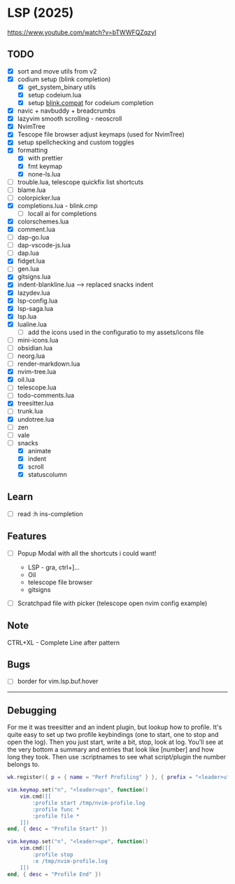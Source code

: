 # LSP (2025)

https://www.youtube.com/watch?v=bTWWFQZqzyI


## TODO

- [x] sort and move utils from v2
- [x] codium setup (blink completion)
    - [x] get_system_binary utils
    - [x] setup codeium.lua
    - [x] setup [blink.compat](https://github.com/saghen/blink.compat) for codeium completion
- [x] navic + navbuddy + breadcrumbs
- [x] lazyvim smooth scrolling - neoscroll 
- [x] NvimTree
- [x] Tescope file browser adjust keymaps (used for NvimTree)
- [x] setup spellchecking and custom toggles
- [x] formatting 
    - [x] with prettier 
    - [x] fmt keymap
    - [x] none-ls.lua
- [ ] trouble.lua, telescope quickfix list shortcuts
- [ ] blame.lua
- [ ] colorpicker.lua
- [x] completions.lua - blink.cmp
    - [ ] locall ai for completions
- [x] colorschemes.lua
- [x] comment.lua
- [ ] dap-go.lua
- [ ] dap-vscode-js.lua
- [ ] dap.lua
- [x] fidget.lua
- [ ] gen.lua
- [x] gitsigns.lua
- [x] indent-blankline.lua --> replaced snacks indent
- [x] lazydev.lua
- [x] lsp-config.lua
- [x] lsp-saga.lua
- [x] lsp.lua
- [x] lualine.lua
  - [ ] add the icons used in the configuratio to my assets/icons file
- [ ] mini-icons.lua
- [ ] obsidian.lua
- [ ] neorg.lua
- [ ] render-markdown.lua
- [x] nvim-tree.lua
- [x] oil.lua
- [ ] telescope.lua
- [ ] todo-comments.lua
- [x] treesitter.lua
- [ ] trunk.lua
- [x] undotree.lua
- [ ] zen
- [ ] vale
- [ ] snacks
  - [x] animate
  - [x] indent
  - [x] scroll
  - [x] statuscolumn

## Learn

- [ ] read :h ins-completion

## Features

- [ ] Popup Modal with all the shortcuts i could want!
    - LSP - gra, ctrl+]...
    - Oil
    - telescope file browser
    - gitsigns
- [ ] Scratchpad file with picker (telescope open nvim config example)


## Note

CTRL+XL - Complete Line after pattern

## Bugs
- [ ] border for vim.lsp.buf.hover

---

## Debugging
For me it was treesitter and an indent plugin, but lookup how to profile.
It's quite easy to set up two profile keybindings (one to start, one to stop and open the log).
Then you just start, write a bit, stop, look at log.
You'll see at the very bottom a summary and entries that look like <SNR>[number] and how long they took.
Then use :scriptnames to see what script/plugin the number belongs to.

```lua
wk.register({ p = { name = "Perf Profiling" } }, { prefix = "<leader>u" })

vim.keymap.set("n", "<leader>ups", function()
	vim.cmd([[
		:profile start /tmp/nvim-profile.log
		:profile func *
		:profile file *
	]])
end, { desc = "Profile Start" })

vim.keymap.set("n", "<leader>upe", function()
	vim.cmd([[
		:profile stop
		:e /tmp/nvim-profile.log
	]])
end, { desc = "Profile End" })
```
